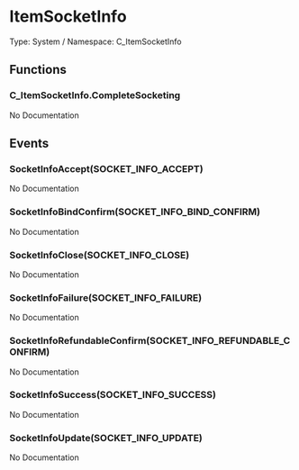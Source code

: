 # ItemSocketInfo

Type: System / Namespace: C_ItemSocketInfo

## Functions

### C_ItemSocketInfo.CompleteSocketing

No Documentation
## Events

### SocketInfoAccept(SOCKET_INFO_ACCEPT)

No Documentation
### SocketInfoBindConfirm(SOCKET_INFO_BIND_CONFIRM)

No Documentation
### SocketInfoClose(SOCKET_INFO_CLOSE)

No Documentation
### SocketInfoFailure(SOCKET_INFO_FAILURE)

No Documentation
### SocketInfoRefundableConfirm(SOCKET_INFO_REFUNDABLE_CONFIRM)

No Documentation
### SocketInfoSuccess(SOCKET_INFO_SUCCESS)

No Documentation
### SocketInfoUpdate(SOCKET_INFO_UPDATE)

No Documentation